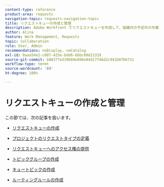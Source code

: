 ```yaml
---
content-type: reference
product-area: requests
navigation-topic: requests-navigation-topic
title: リクエストキューの作成と管理
description: Adobe Workfront でリクエストキューを作成して、組織内の予定外の作業を取り込むことができます。以下の記事では、リクエストキューとして機能するようにプロジェクトを設定する方法について説明します。
author: Alina
feature: Work Management, Requests
topic: Collaboration
role: User, Admin
recommendations: noDisplay, noCatalog
exl-id: 0aaa54e2-c887-425e-bdd6-6bbc60d21319
source-git-commit: b08377e539b04e896e84d17f46d2c941b0f66731
workflow-type: tm+mt
source-wordcount: '69'
ht-degree: 100%

---
```


# リクエストキューの作成と管理

この節では、次の記事を扱います。

* [リクエストキューの作成](../../../manage-work/requests/create-and-manage-request-queues/create-request-queue.md)
* [プロジェクトのリクエストタイプの定義](../../../manage-work/requests/create-and-manage-request-queues/define-request-types-for-project.md)
* [リクエストキューへのアクセス権の提供](../../../manage-work/requests/create-and-manage-request-queues/provide-access-to-request-queues.md)
* [トピックグループの作成](../../../manage-work/requests/create-and-manage-request-queues/create-topic-groups.md)
* [キュートピックの作成](../../../manage-work/requests/create-and-manage-request-queues/create-queue-topics.md)
* [ルーティングルールの作成](../../../manage-work/requests/create-and-manage-request-queues/create-routing-rules.md)

  <!--
  <li><a href="../../../manage-work/requests/create-and-manage-request-queues/queue-details-tab-overview.md" class="MCXref xref" xrefformat="{para}">Overview of the Queue Details tab in a project</a> </li>
  -->
